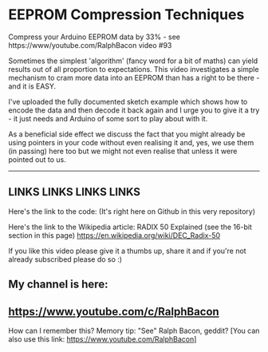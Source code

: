 # EEPROM Compression Techniques
Compress your Arduino EEPROM data by 33% - see https://www/youtube.com/RalphBacon video #93

Sometimes the simplest 'algorithm' (fancy word for a bit of maths) can yield results out of all proportion to expectations. This video investigates a simple mechanism to  cram more data into an EEPROM than has a right to be there - and it is EASY.

I've uploaded the fully documented sketch example which shows how to encode the data and then decode it back again and I urge you to give it a try - it just needs and Arduino of some sort to play about with it.
 
As a beneficial side effect we discuss the fact that you might already be using pointers in your code without even realising it and, yes, we use them (in passing) here too but we might not even realise that unless it were pointed out to us.

-----------------------------------------------------
LINKS LINKS LINKS LINKS
-----------------------------------------------------
Here's the link to the code:
(It's right here on Github in this very repository)

Here's the link to the Wikipedia article:
RADIX 50 Explained (see the 16-bit section in this page)
https://en.wikipedia.org/wiki/DEC_Radix-50

If you like this video please give it a thumbs up, share it and if you're not already subscribed please do so :)

My channel is here:
------------------------------------------------------------------
https://www.youtube.com/c/RalphBacon
------------------------------------------------------------------ 
How can I remember this? Memory tip: "See" Ralph Bacon, geddit?
[You can also use this link: https://www.youtube.com/RalphBacon]
